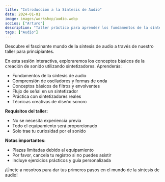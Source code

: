 ```yaml
---
title: "Introducción a la Síntesis de Audio"
date: 2024-01-01
image: images/workshop/audio.webp
socios: ["Arturo"]
description: "Taller práctico para aprender los fundamentos de la síntesis de audio. Perfecto para principiantes interesados en música electrónica y diseño sonoro."
tags: ["Audio"]
---
```


Descubre el fascinante mundo de la síntesis de audio a través de nuestro taller para principiantes.

En esta sesión interactiva, exploraremos los conceptos básicos de la creación de sonido utilizando sintetizadores. Aprenderás:
- Fundamentos de la síntesis de audio
- Comprensión de osciladores y formas de onda
- Conceptos básicos de filtros y envolventes
- Flujo de señal en un sintetizador
- Práctica con sintetizadores reales
- Técnicas creativas de diseño sonoro

**Requisitos del taller:**
- No se necesita experiencia previa
- Todo el equipamiento será proporcionado
- Solo trae tu curiosidad por el sonido

**Notas importantes:**
- Plazas limitadas debido al equipamiento
- Por favor, cancela tu registro si no puedes asistir
- Incluye ejercicios prácticos y guía personalizada

¡Únete a nosotros para dar tus primeros pasos en el mundo de la síntesis de audio!
